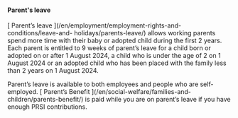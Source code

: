 ####  **Parent's leave**

[ Parent’s leave ](/en/employment/employment-rights-and-conditions/leave-and-
holidays/parents-leave/) allows working parents spend more time with their
baby or adopted child during the first 2 years. Each parent is entitled to 9
weeks of parent’s leave for a child born or adopted on or after 1 August 2024,
a child who is under the age of 2 on 1 August 2024 or an adopted child who has
been placed with the family less than 2 years on 1 August 2024.

Parent’s leave is available to both employees and people who are self-
employed. [ Parent’s Benefit ](/en/social-welfare/families-and-
children/parents-benefit/) is paid while you are on parent’s leave if you have
enough PRSI contributions.
